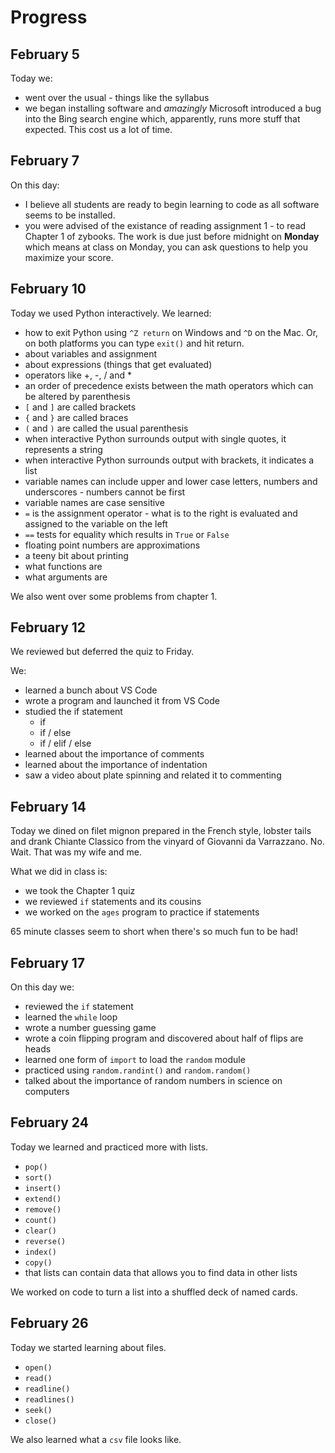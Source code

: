 # Progress

## February 5

Today we:

* went over the usual - things like the syllabus
* we began installing software and *amazingly* Microsoft introduced a bug into the Bing search engine which, apparently, runs more stuff that expected. This cost us a lot of time.

## February 7

On this day:

* I believe all students are ready to begin learning to code as all software seems to be installed.
* you were advised of the existance of reading assignment 1 - to read Chapter 1 of zybooks. The work is due just before midnight on **Monday** which means at class on Monday, you can ask questions to help you maximize your score.

## February 10

Today we used Python interactively. We learned:

* how to exit Python using `^Z return` on Windows and `^D` on the Mac. Or, on both platforms you can type `exit()` and hit return.
* about variables and assignment
* about expressions (things that get evaluated)
* operators like +, -, / and *
* an order of precedence exists between the math operators which can be altered by parenthesis
* `[` and `]` are called brackets
* `{` and `}` are called braces
* `(` and `)` are called the usual parenthesis
* when interactive Python surrounds output with single quotes, it represents a string
* when interactive Python surrounds output with brackets, it indicates a list
* variable names can include upper and lower case letters, numbers and underscores - numbers cannot be first
* variable names are case sensitive
* `=` is the assignment operator - what is to the right is evaluated and assigned to the variable on the left
* `==` tests for equality which results in `True` or `False`
* floating point numbers are approximations
* a teeny bit about printing
* what functions are
* what arguments are

We also went over some problems from chapter 1.

## February 12

We reviewed but deferred the quiz to Friday.

We:
* learned a bunch about VS Code
* wrote a program and launched it from VS Code
* studied the if statement
  * if
  * if / else
  * if / elif / else
* learned about the importance of comments
* learned about the importance of indentation
* saw a video about plate spinning and related it to commenting

## February 14

Today we dined on filet mignon prepared in the French style, lobster tails and drank Chiante Classico from the vinyard of Giovanni da Varrazzano. No. Wait. That was my wife and me.

What we did in class is:

* we took the Chapter 1 quiz
* we reviewed `if` statements and its cousins
* we worked on the `ages` program to practice if statements

65 minute classes seem to short when there's so much fun to be had!

## February 17

On this day we:

* reviewed the `if` statement
* learned the `while` loop
* wrote a number guessing game
* wrote a coin flipping program and discovered about half of flips are heads
* learned one form of `import` to load the `random` module
* practiced using `random.randint()` and `random.random()`
* talked about the importance of random numbers in science on computers

## February 24

Today we learned and practiced more with lists.

* `pop()`
* `sort()`
* `insert()`
* `extend()`
* `remove()`
* `count()`
* `clear()`
* `reverse()`
* `index()`
* `copy()`
* that lists can contain data that allows you to find data in other lists

We worked on code to turn a list into a shuffled deck of named cards.

## February 26

Today we started learning about files.

* `open()`
* `read()`
* `readline()`
* `readlines()`
* `seek()`
* `close()`

We also learned what a `csv` file looks like.
